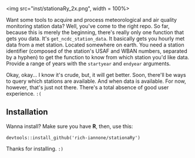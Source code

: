 <img src="inst/stationaRy_2x.png", width = 100%>

Want some tools to acquire and process meteorological and air quality monitoring station data? Well, you've come to the right repo. So far, because this is merely the beginning, there's really only one function that gets you data. It's `get_ncdc_station_data`. It basically gets you hourly met data from a met station. Located somewhere on earth. You need a station identifier (composed of the station's USAF and WBAN numbers, separated by a hyphen) to get the function to know from which station you'd like data. Provide a range of years with the `startyear` and `endyear` arguments.

Okay, okay... I know it's crude, but, it will get better. Soon, there'll be ways to query which stations are available. And when data is available. For now, however, that's just not there. There's a total absence of good user experience. `:(`

## Installation
Wanna install? Make sure you have **R**, then, use this:

```
devtools::install_github('rich-iannone/stationaRy')
```

Thanks for installing. `:)`
